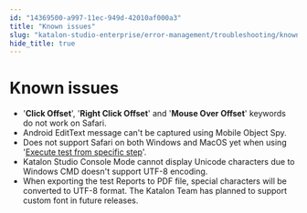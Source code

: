 ```yaml
---
id: "14369500-a997-11ec-949d-42010af000a3"
title: "Known issues"
slug: "katalon-studio-enterprise/error-management/troubleshooting/known-issues"
hide_title: true
---
```

  

# <a id="id" class="anchor_top_offset"/><a id="ariaid-title1" class="anchor_top_offset"/>Known issues

  
    
<ul xmlns="http://www.w3.org/1999/xhtml" className="ul">   <li className="li">'<strong className="ph b">Click Offset</strong>', '<strong className="ph b">Right Click       Offset</strong>' and '<strong className="ph b">Mouse Over       Offset</strong>' keywords do not work on Safari.</li>   <li className="li">Android EditText message can't be captured using Mobile Object     Spy.</li>   <li className="li">Does not support Safari on both Windows and MacOS yet     when using '<a className="xref j-external-link" href="http:///display/KD/Execute+test+from+specific+step" target="_blank">Execute test       from specific step</a>'.</li>   <li className="li">Katalon Studio Console Mode cannot display Unicode characters     due to Windows CMD doesn't support UTF-8 encoding.</li>   <li className="li">When exporting the test Reports to PDF file, special characters     will be converted to UTF-8 format. The Katalon Team has planned to     support custom font in future releases.</li> </ul> 
  

